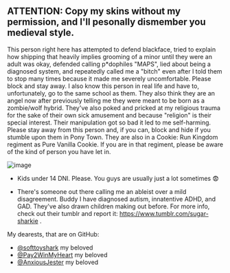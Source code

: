 
<p align="center">
    
</p>
    




## ATTENTION: Copy my skins without my permission, and I'll pesonally dismember you medieval style.




This person right here has attempted to defend blackface, tried to explain how shipping that heavily implies grooming of a minor until they were an adult was okay, defended calling p*dophiles "MAPS", lied about being a diagnosed system, and repeatedly called me a "bitch" even after I told them to stop many times because it made me severely uncomfortable. Please block and stay away. I also know this person in real life and have to, unfortunately, go to the same school as them. They also think they are an angel now after previously telling me they were meant to be born as a zombie/wolf hybrid. They've also poked and pricked at my religious trauma for the sake of their own sick amusement and because "religion" is their special interest. Their manipulation got so bad it led to me self-harming. Please stay away from this person and, if you can, block and hide if you stumble upon them in Pony Town. They are also in a Cookie: Run Kingdom regiment as Pure Vanilla Cookie. If you are in that regiment, please be aware of the kind of person you have let in.

 ![image](https://github.com/user-attachments/assets/9dd59fb4-5d52-4cb4-9fc5-72a41eb7ceb9)

 


- Kids under 14 DNI. Please. You guys are usually just a lot sometimes 😨

- There's someone out there calling me an ableist over a mild disagreement. Buddy I have diagnosed autism, innatentive ADHD, and GAD. They've also drawn children making out before. For more info, check out their tumblr and report it: https://www.tumblr.com/sugar-sharkie . 


My dearests, that are on GitHub:
- [@softtoyshark](https://github.com/softtoyshark) my beloved
- [@Pay2WinMyHeart](https://github.com/RBYI-DNC-NoINSPO-please) my beloved
- [@AnxiousJester](https://github.com/AnxiousJester) my beloved



